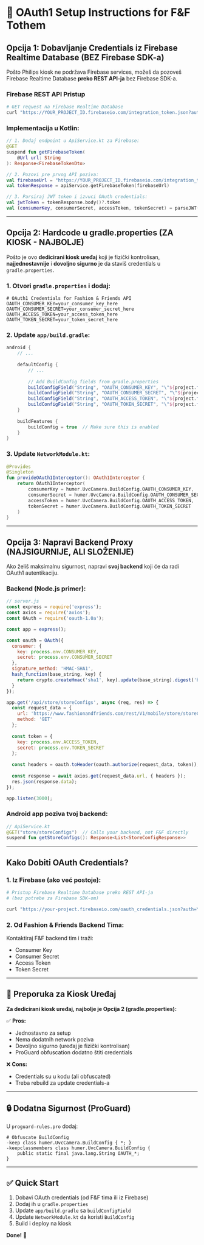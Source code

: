 # 🔐 OAuth1 Setup Instructions for F&F Tothem

## Opcija 1: Dobavljanje Credentials iz Firebase Realtime Database (BEZ Firebase SDK-a)

Pošto Philips kiosk ne podržava Firebase services, možeš da pozoveš Firebase Realtime Database **preko REST API-ja** bez Firebase SDK-a.

### Firebase REST API Pristup

```bash
# GET request na Firebase Realtime Database
curl "https://YOUR_PROJECT_ID.firebaseio.com/integration_token.json?auth=YOUR_DATABASE_SECRET"
```

### Implementacija u Kotlin:

```kotlin
// 1. Dodaj endpoint u ApiService.kt za Firebase:
@GET
suspend fun getFirebaseToken(
    @Url url: String
): Response<FirebaseTokenDto>

// 2. Pozovi pre prvog API poziva:
val firebaseUrl = "https://YOUR_PROJECT_ID.firebaseio.com/integration_token.json?auth=YOUR_SECRET"
val tokenResponse = apiService.getFirebaseToken(firebaseUrl)

// 3. Parsiraj JWT token i izvuci OAuth credentials:
val jwtToken = tokenResponse.body()?.token
val (consumerKey, consumerSecret, accessToken, tokenSecret) = parseJWT(jwtToken)
```

---

## Opcija 2: Hardcode u gradle.properties (ZA KIOSK - NAJBOLJE)

Pošto je ovo **dedicirani kiosk uređaj** koji je fizički kontrolisan, **najjednostavnije** i **dovoljno sigurno** je da staviš credentials u `gradle.properties`.

### 1. Otvori `gradle.properties` i dodaj:

```properties
# OAuth1 Credentials for Fashion & Friends API
OAUTH_CONSUMER_KEY=your_consumer_key_here
OAUTH_CONSUMER_SECRET=your_consumer_secret_here
OAUTH_ACCESS_TOKEN=your_access_token_here
OAUTH_TOKEN_SECRET=your_token_secret_here
```

### 2. Update `app/build.gradle`:

```gradle
android {
    // ...
    
    defaultConfig {
        // ...
        
        // Add BuildConfig fields from gradle.properties
        buildConfigField("String", "OAUTH_CONSUMER_KEY", "\"${project.findProperty('OAUTH_CONSUMER_KEY') ?: ''}\"")
        buildConfigField("String", "OAUTH_CONSUMER_SECRET", "\"${project.findProperty('OAUTH_CONSUMER_SECRET') ?: ''}\"")
        buildConfigField("String", "OAUTH_ACCESS_TOKEN", "\"${project.findProperty('OAUTH_ACCESS_TOKEN') ?: ''}\"")
        buildConfigField("String", "OAUTH_TOKEN_SECRET", "\"${project.findProperty('OAUTH_TOKEN_SECRET') ?: ''}\"")
    }
    
    buildFeatures {
        buildConfig = true  // Make sure this is enabled
    }
}
```

### 3. Update `NetworkModule.kt`:

```kotlin
@Provides
@Singleton
fun provideOAuth1Interceptor(): OAuth1Interceptor {
    return OAuth1Interceptor(
        consumerKey = humer.UvcCamera.BuildConfig.OAUTH_CONSUMER_KEY,
        consumerSecret = humer.UvcCamera.BuildConfig.OAUTH_CONSUMER_SECRET,
        accessToken = humer.UvcCamera.BuildConfig.OAUTH_ACCESS_TOKEN,
        tokenSecret = humer.UvcCamera.BuildConfig.OAUTH_TOKEN_SECRET
    )
}
```

---

## Opcija 3: Napravi Backend Proxy (NAJSIGURNIJE, ALI SLOŽENIJE)

Ako želiš maksimalnu sigurnost, napravi **svoj backend** koji će da radi OAuth1 autentikaciju.

### Backend (Node.js primer):

```javascript
// server.js
const express = require('express');
const axios = require('axios');
const OAuth = require('oauth-1.0a');

const app = express();

const oauth = OAuth({
  consumer: {
    key: process.env.CONSUMER_KEY,
    secret: process.env.CONSUMER_SECRET
  },
  signature_method: 'HMAC-SHA1',
  hash_function(base_string, key) {
    return crypto.createHmac('sha1', key).update(base_string).digest('base64');
  }
});

app.get('/api/store/storeConfigs', async (req, res) => {
  const request_data = {
    url: 'https://www.fashionandfriends.com/rest/V1/mobile/store/storeConfigs',
    method: 'GET'
  };
  
  const token = {
    key: process.env.ACCESS_TOKEN,
    secret: process.env.TOKEN_SECRET
  };
  
  const headers = oauth.toHeader(oauth.authorize(request_data, token));
  
  const response = await axios.get(request_data.url, { headers });
  res.json(response.data);
});

app.listen(3000);
```

### Android app poziva tvoj backend:

```kotlin
// ApiService.kt
@GET("store/storeConfigs")  // Calls your backend, not F&F directly
suspend fun getStoreConfigs(): Response<List<StoreConfigResponse>>
```

---

## Kako Dobiti OAuth Credentials?

### 1. Iz Firebase (ako već postoje):

```bash
# Pristup Firebase Realtime Database preko REST API-ja
# (bez potrebe za Firebase SDK-om)

curl "https://your-project.firebaseio.com/oauth_credentials.json?auth=YOUR_DATABASE_SECRET"
```

### 2. Od Fashion & Friends Backend Tima:

Kontaktiraj F&F backend tim i traži:
- Consumer Key
- Consumer Secret
- Access Token
- Token Secret

---

## 🎯 Preporuka za Kiosk Uređaj

**Za dedicirani kiosk uređaj, najbolje je Opcija 2 (gradle.properties):**

✅ **Pros:**
- Jednostavno za setup
- Nema dodatnih network poziva
- Dovoljno sigurno (uređaj je fizički kontrolisan)
- ProGuard obfuscation dodatno štiti credentials

❌ **Cons:**
- Credentials su u kodu (ali obfuscated)
- Treba rebuild za update credentials-a

---

## 🔒 Dodatna Sigurnost (ProGuard)

U `proguard-rules.pro` dodaj:

```proguard
# Obfuscate BuildConfig
-keep class humer.UvcCamera.BuildConfig { *; }
-keepclassmembers class humer.UvcCamera.BuildConfig {
    public static final java.lang.String OAUTH_*;
}
```

---

## ✅ Quick Start

1. Dobavi OAuth credentials (od F&F tima ili iz Firebase)
2. Dodaj ih u `gradle.properties`
3. Update `app/build.gradle` sa `buildConfigField`
4. Update `NetworkModule.kt` da koristi `BuildConfig`
5. Build i deploy na kiosk

**Done!** 🚀

